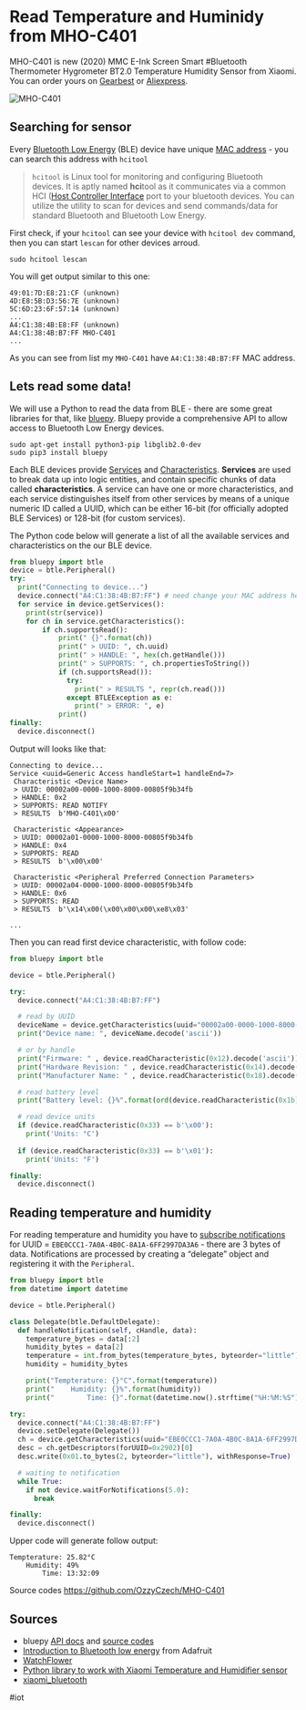 # Read Temperature and Huminidy from MHO-C401

MHO-C401 is new (2020) MMC E-Ink Screen Smart #Bluetooth Thermometer Hygrometer BT2.0 Temperature Humidity Sensor from Xiaomi. You can order yours on [Gearbest]( https://www.gearbest.com/sale/MHO-C401/) or [Aliexpress](https://www.aliexpress.com/item/4001174769598.html).

![MHO-C401](Development/IoT/MHO-C401.jpg "MHO-C401 Bluetooth Thermometer Hygrometer")

## Searching for sensor

Every [Bluetooth Low Energy](https://en.wikipedia.org/wiki/Bluetooth_Low_Energy) (BLE) device have unique [MAC address](https://en.wikipedia.org/wiki/MAC_address) - you can search this address with `hcitool` 

> `hcitool` is Linux tool for monitoring and configuring Bluetooth devices. It is aptly named **hci**tool as it communicates via a common HCI ([Host Controller Interface](https://en.wikipedia.org/wiki/Host_controller_interface_(USB,_Firewire)) port to your bluetooth devices. You can utilize the utility to scan for devices and send commands/data for standard Bluetooth and Bluetooth Low Energy.

First check, if your `hcitool` can see your device with `hcitool dev`  command, then you can start `lescan` for other devices arroud.

```shell
sudo hcitool lescan
```

You will get output similar to this one:

```
49:01:7D:E8:21:CF (unknown)
4D:E8:5B:D3:56:7E (unknown)
5C:6D:23:6F:57:14 (unknown)
...
A4:C1:38:4B:E8:FF (unknown)
A4:C1:38:4B:B7:FF MHO-C401
...
```

As you can see from list my `MHO-C401`  have `A4:C1:38:4B:B7:FF` MAC address.

## Lets read some data!

We will use a Python to read the data from BLE - there are some great libraries for that, like [bluepy](https://github.com/IanHarvey/bluepy). Bluepy provide a comprehensive API to allow access to Bluetooth Low Energy devices.

```shell
sudo apt-get install python3-pip libglib2.0-dev
sudo pip3 install bluepy
```

Each BLE devices provide [Services](https://www.bluetooth.com/specifications/gatt/services/) and [Characteristics](https://www.bluetooth.com/specifications/gatt/characteristics/). **Services** are used to break data up into logic entities, and contain specific chunks of data called **characteristics**. A service can have one or more characteristics, and each service distinguishes itself from other services by means of a unique numeric ID called a UUID, which can be either 16-bit (for officially adopted BLE Services) or 128-bit (for custom services).

The Python code below will generate a list of all the available services and characteristics on the our BLE device.

```python
from bluepy import btle
device = btle.Peripheral()
try:
  print("Connecting to device...")
  device.connect("A4:C1:38:4B:B7:FF") # need change your MAC address here 
  for service in device.getServices():
    print(str(service))
    for ch in service.getCharacteristics():
        if ch.supportsRead():
          	print(" {}".format(ch))
            print(" > UUID: ", ch.uuid)
            print(" > HANDLE: ", hex(ch.getHandle()))
            print(" > SUPPORTS: ", ch.propertiesToString())
            if (ch.supportsRead()):
              try:
                print(" > RESULTS ", repr(ch.read()))
              except BTLEException as e:
                print(" > ERROR: ", e)
            print()
finally:
  device.disconnect()
```

Output will looks like that:

```
Connecting to device...
Service <uuid=Generic Access handleStart=1 handleEnd=7>
 Characteristic <Device Name>
 > UUID: 00002a00-0000-1000-8000-00805f9b34fb
 > HANDLE: 0x2
 > SUPPORTS: READ NOTIFY 
 > RESULTS  b'MHO-C401\x00'

 Characteristic <Appearance>
 > UUID: 00002a01-0000-1000-8000-00805f9b34fb
 > HANDLE: 0x4
 > SUPPORTS: READ 
 > RESULTS  b'\x00\x00'

 Characteristic <Peripheral Preferred Connection Parameters>
 > UUID: 00002a04-0000-1000-8000-00805f9b34fb
 > HANDLE: 0x6
 > SUPPORTS: READ 
 > RESULTS  b'\x14\x00(\x00\x00\x00\xe8\x03'

...
```

Then you can read first device characteristic, with follow code:

```python
from bluepy import btle

device = btle.Peripheral()

try:
  device.connect("A4:C1:38:4B:B7:FF")

  # read by UUID
  deviceName = device.getCharacteristics(uuid="00002a00-0000-1000-8000-00805f9b34fb")[0].read()
  print("Device name: ", deviceName.decode('ascii'))

  # or by handle  
  print("Firmware: " , device.readCharacteristic(0x12).decode('ascii'))
  print("Hardware Revision: " , device.readCharacteristic(0x14).decode('ascii'))
  print("Manufacturer Name: " , device.readCharacteristic(0x18).decode('ascii'))

  # read battery level
  print("Battery level: {}%".format(ord(device.readCharacteristic(0x1b))))

  # read device units
  if (device.readCharacteristic(0x33) == b'\x00'):
    print('Units: °C')
  
  if (device.readCharacteristic(0x33) == b'\x01'):
    print('Units: °F')

finally:
  device.disconnect()
```

## Reading temperature and humidity

For reading temperature and humidity you have to [subscribe notifications](https://ianharvey.github.io/bluepy-doc/notifications.html) for UUID =  `EBE0CCC1-7A0A-4B0C-8A1A-6FF2997DA3A6` - there are 3 bytes of data. Notifications are processed by creating a “delegate” object and registering it with the `Peripheral`.

```python
from bluepy import btle
from datetime import datetime

device = btle.Peripheral()

class Delegate(btle.DefaultDelegate):
  def handleNotification(self, cHandle, data):    
    temperature_bytes = data[:2]
    humidity_bytes = data[2]
    temperature = int.from_bytes(temperature_bytes, byteorder="little") / 100.0
    humidity = humidity_bytes

    print("Tempterature: {}°C".format(temperature))
    print("    Humidity: {}%".format(humidity))
    print("        Time: {}".format(datetime.now().strftime("%H:%M:%S")))

try:  
  device.connect("A4:C1:38:4B:B7:FF")
  device.setDelegate(Delegate())
  ch = device.getCharacteristics(uuid="EBE0CCC1-7A0A-4B0C-8A1A-6FF2997DA3A6")[0]
  desc = ch.getDescriptors(forUUID=0x2902)[0]
  desc.write(0x01.to_bytes(2, byteorder="little"), withResponse=True)

  # waiting to notification
  while True:
    if not device.waitForNotifications(5.0):
      break

finally:
  device.disconnect()
```

Upper code will generate follow output:

```text
Tempterature: 25.82°C
    Humidity: 49%
        Time: 13:32:09
```

Source codes https://github.com/OzzyCzech/MHO-C401

## Sources

* bluepy [API docs](https://ianharvey.github.io/bluepy-doc/index.html) and [source codes](https://github.com/IanHarvey/bluepy)
* [Introduction to Bluetooth low energy](https://learn.adafruit.com/introduction-to-bluetooth-low-energy/gatt) from Adafruit
* [WatchFlower](https://emeric.io/WatchFlower/)
* [Python library to work with Xiaomi Temperature and Humidifier sensor](https://github.com/h4/lywsd02/blob/master/lywsd02/client.py)
* [xiaomi_bluetooth](https://github.com/andras-tim/poc/blob/master/bluetooth/xiaomi_bluetooth)

#iot 